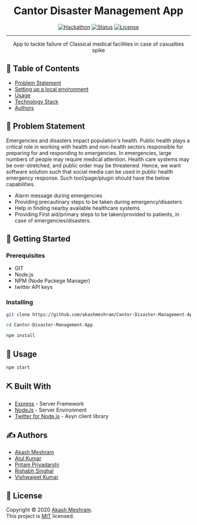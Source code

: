 <h1 align="center">Cantor Disaster Management App</h1>

<div align="center">

  [![Hackathon](https://img.shields.io/badge/hackathon-SIH-orange.svg)](https://www.sih.gov.in/) 
  [![Status](https://img.shields.io/badge/status-active-success.svg)]()
  [![License](https://img.shields.io/badge/license-MIT-blue.svg)](LICENSE.md)

</div>

---

<p align="center"> App to tackle failure of Classical medical facilities in case of casualties spike
    <br> 
</p>

## 📝 Table of Contents
- [Problem Statement](#problem_statement)
- [Setting up a local environment](#getting_started)
- [Usage](#usage)
- [Technology Stack](#tech_stack)
- [Authors](#authors)

## 🧐 Problem Statement <a name = "problem_statement"></a>
Emergencies and disasters impact population's health. Public health plays a critical role in working with health and non-health sectors responsible for preparing for and responding to emergencies. In emergencies, large numbers of people may require medical attention. Health care systems may be over-stretched, and public order may be threatened. Hence, we want software solution such that social media can be used in public health emergency response. Such tool/page/plugin should have the below capabilities. 

- Alarm message during emergencies 
- Providing precautinary steps to be taken during emergency/disasters 
- Help in finding nearby available healthcare systems 
- Providing First aid/primary steps to be taken/provided to patients, in case of emergencies/disasters.

## 🏁 Getting Started <a name = "getting_started"></a>

### Prerequisites
- GIT
- Node.js
- NPM (Node Packege Manager)
- twitter API keys

### Installing
```sh
git clone https://github.com/akashmeshram/Cantor-Disaster-Management-App.git
```
```sh
cd Cantor-Disaster-Management-App
```
```sh
npm install
```

## 🎈 Usage <a name="usage"></a>
```sh
npm start
```

## ⛏️ Built With <a name = "tech_stack"></a>
- [Express](https://expressjs.com/) - Server Framework
- [NodeJs](https://nodejs.org/en/) - Server Environment
- [Twitter for Node.js](https://www.npmjs.com/package/twitter) - Asyn client library

## ✍️ Authors <a name = "authors"></a>
- [Akash Meshram](https://github.com/akashmeshram)
- [Atul Kumar](https://github.com/)
- [Pritam Priyadarshi](https://github.com/)
- [Rishabh Singhal](https://github.com/)
- [Vishwajeet Kumar](https://github.com/)

## 📝 License

Copyright © 2020 [ Akash Meshram](https://github.com/akashmeshram).<br />
This project is [MIT](https://github.com/akashmeshram/Cantor-Disaster-Management-App/blob/master/LICENSE) licensed.

